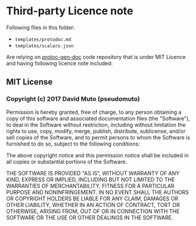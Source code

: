 # Third-party Licence note

Following files in this folder:

- `templates/protodoc.md` 
- `templates/scalars.json` 

Are relying on [protoc-gen-doc](https://github.com/pseudomuto/protoc-gen-doc/) code repository 
that is under MIT Licence and having following licence note included:

## MIT License

### Copyright (c) 2017 David Muto (pseudomuto)

Permission is hereby granted, free of charge, to any person obtaining a copy of this software and associated documentation files (the "Software"), to deal in the Software without restriction, including without limitation the rights to use, copy, modify, merge, publish, distribute, sublicense, and/or sell copies of the Software, and to permit persons to whom the Software is furnished to do so, subject to the following conditions:

The above copyright notice and this permission notice shall be included in all copies or substantial portions of the Software.

THE SOFTWARE IS PROVIDED "AS IS", WITHOUT WARRANTY OF ANY KIND, EXPRESS OR IMPLIED, INCLUDING BUT NOT LIMITED TO THE WARRANTIES OF MERCHANTABILITY, FITNESS FOR A PARTICULAR PURPOSE AND NONINFRINGEMENT. IN NO EVENT SHALL THE AUTHORS OR COPYRIGHT HOLDERS BE LIABLE FOR ANY CLAIM, DAMAGES OR OTHER LIABILITY, WHETHER IN AN ACTION OF CONTRACT, TORT OR OTHERWISE, ARISING FROM, OUT OF OR IN CONNECTION WITH THE SOFTWARE OR THE USE OR OTHER DEALINGS IN THE SOFTWARE.
